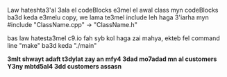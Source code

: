 Law hateshta3'al 3ala el codeBlocks e3mel el awal class myn codeBlocks ba3d keda e3melu copy, we lama te3mel include leh haga 3'iarha myn #include "ClassName.cpp" -> "ClassName.h"

bas law hatesta3mel c9.io fah syb kol haga zai mahya, ekteb fel command line "make" ba3d keda "./main"


**3mlt shwayt adaft t3dylat zay an mfy4 3dad mo7adad mn al customers 
Y3ny mbtd5al4 3dd customers assasn**

